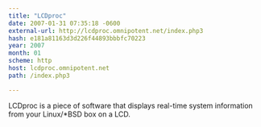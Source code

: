 ```yaml
---
title: "LCDproc"
date: 2007-01-31 07:35:18 -0600
external-url: http://lcdproc.omnipotent.net/index.php3
hash: e181a81163d3d226f44893bbbfc70223
year: 2007
month: 01
scheme: http
host: lcdproc.omnipotent.net
path: /index.php3

---
```


LCDproc is a piece of software that displays real-time system information from your Linux/*BSD box on a LCD.
